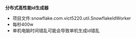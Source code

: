 **分布式高性能id生成器**
- 项目文件:snowflake.com.vict5220.util.SnowflakeIdWorker
- 每秒400w
- 单机电脑时间错乱可能会导致单机生成id错乱